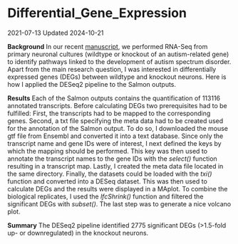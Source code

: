 # Differential_Gene_Expression

2021-07-13
Updated 2024-10-21

**Background**
In our recent [manuscript](https://doi.org/10.1093/brain/awae306), we performed RNA-Seq from primary neuronal cultures (wildtype or knockout of an autism-related gene) to identify pathways linked to the development of autism spectrum disorder. Apart from the main research question, I was interested in differentially expressed genes (DEGs) between wildtype and knockout neurons. Here is how I applied the DESeq2 pipeline to the Salmon outputs. 

**Results**
Each of the Salmon outputs contains the quantification of 113116 annotated transcripts. Before calculating DEGs two prerequisites had to be fulfilled: First, the transcripts had to be mapped to the corresponding genes. Second, a txt file specifying the meta data had to be created used for the annotation of the Salmon output. To do so, I downloaded the mouse gtf file from Ensembl and converted it into a text database. Since only the transcript name and gene IDs were of interest, I next defined the keys by which the mapping should be performed. This key was then used to annotate the transcript names to the gene IDs with the *select()* function resulting in a transcript map. Lastly, I created the meta data file located in the same directory.
Finally, the datasets could be loaded with the *txi()* function and converted into a DESeq dataset. This was then used to calculate DEGs and the results were displayed in a MAplot. To combine the biological replicates, I used the *lfcShrink()* function and filtered the significant DEGs with *subset()*. The last step was to generate a nice volcano plot.

**Summary**
The DESeq2 pipeline identified 2775 significant DEGs (>1.5-fold up- or downregulated) in the knockout neurons.
